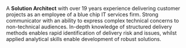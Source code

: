 ---
---
A __Solution Architect__ with over 19 years experience delivering customer projects as an employee of a blue chip IT services firm. Strong communicator with an ability to express complex technical concerns to non-technical audiences. In-depth knowledge of structured delivery methods enables rapid identification of delivery risk and issues, whilst applied analytical skills enable development of robust solutions.
